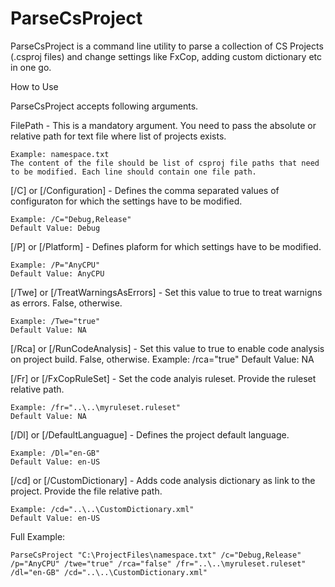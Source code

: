 # ParseCsProject

ParseCsProject is a command line utility to parse a collection of CS Projects (.csproj files) and change settings like FxCop, adding custom dictionary etc in one go.

How to Use

ParseCsProject accepts following arguments.

FilePath - This is a mandatory argument. You need to pass the absolute or relative path for text file where list of projects exists. 
    
    Example: namespace.txt
    The content of the file should be list of csproj file paths that need to be modified. Each line should contain one file path.
    
    
[/C] or [/Configuration] - Defines the comma separated values of configuraton for which the settings have to be modified.
    
    Example: /C="Debug,Release"
    Default Value: Debug
    
    
[/P] or [/Platform] - Defines plaform for which settings have to be modified.

    Example: /P="AnyCPU"
    Default Value: AnyCPU
    
[/Twe] or [/TreatWarningsAsErrors] - Set this value to true to treat warnigns as errors. False, otherwise.
    
    Example: /Twe="true"
    Default Value: NA
    
[/Rca] or [/RunCodeAnalysis] - Set this value to true to enable code analysis on project build. False, otherwise.
    Example: /rca="true"
    Default Value: NA
    
    
[/Fr] or [/FxCopRuleSet] - Set the code analyis ruleset. Provide the ruleset relative path.
    
    Example: /fr="..\..\myruleset.ruleset"
    Default Value: NA
    
    
[/Dl] or [/DefaultLanguague] - Defines the project default language.
    
    Example: /Dl="en-GB"
    Default Value: en-US
    
    
[/cd] or [/CustomDictionary] - Adds code analysis dictionary as link to the project. Provide the file relative path.
    
    Example: /cd="..\..\CustomDictionary.xml"
    Default Value: en-US

    
Full Example:


    ParseCsProject "C:\ProjectFiles\namespace.txt" /c="Debug,Release" /p="AnyCPU" /twe="true" /rca="false" /fr="..\..\myruleset.ruleset" /dl="en-GB" /cd="..\..\CustomDictionary.xml"
